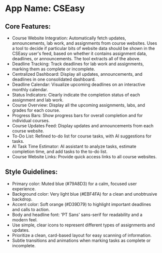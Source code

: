 # **App Name**: CSEasy

## Core Features:

- Course Website Integration: Automatically fetch updates, announcements, lab work, and assignments from course websites. Uses a tool to decide if particular bits of website data should be shown in the CSEasy user's feed, based on whether it contains assignment data, deadlines, or announcements. The tool extracts all of the above.
- Deadline Tracking: Track deadlines for lab work and assignments, marking them as complete or incomplete.
- Centralized Dashboard: Display all updates, announcements, and deadlines in one consolidated dashboard.
- Deadline Calendar: Visualize upcoming deadlines on an interactive monthly calendar.
- Status Indicators: Clearly indicate the completion status of each assignment and lab work.
- Course Overview: Display all the upcoming assignments, labs, and grades for each course.
- Progress Bars: Show progress bars for overall completion and for individual courses.
- Course Updates Feed: Display updates and announcements from each course website.
- To-Do List: Refined to-do list for course tasks, with AI suggestions for tasks.
- AI Task Time Estimator: AI assistant to analyze tasks, estimate completion time, and add tasks to the to-do list.
- Course Website Links: Provide quick access links to all course websites.

## Style Guidelines:

- Primary color: Muted blue (#79A8D3) for a calm, focused user experience.
- Background color: Very light blue (#EBF4FA) for a clean and unobtrusive backdrop.
- Accent color: Soft orange (#D39D79) to highlight important deadlines and calls to action.
- Body and headline font: 'PT Sans' sans-serif for readability and a modern feel.
- Use simple, clear icons to represent different types of assignments and updates.
- Prioritize a clean, card-based layout for easy scanning of information.
- Subtle transitions and animations when marking tasks as complete or incomplete.